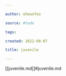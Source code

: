 ```yaml
---

author: ohmanfoo

source: #todo

tags: 

created: 2022-08-07

title: juvenile

---
```

[[juvenile.md]]#juvenile.md